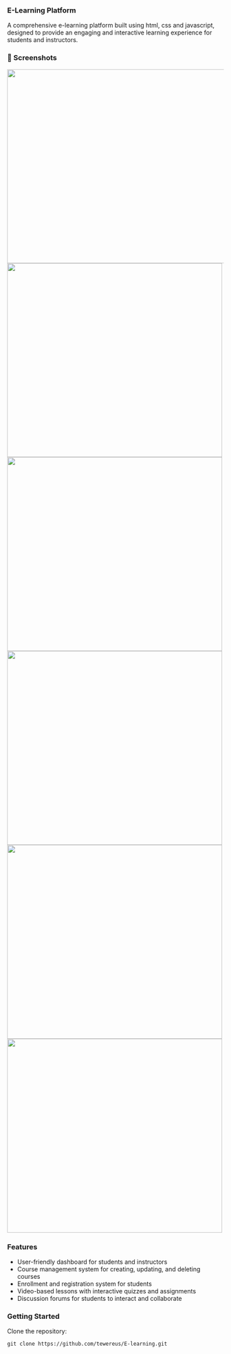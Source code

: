 ### E-Learning Platform

A comprehensive e-learning platform built using html, css and javascript, designed to provide an engaging and interactive learning experience for students and instructors.

### 📸 Screenshots
<img src="https://github.com/user-attachments/assets/6d6b8526-e0c9-461b-9e5b-e37476f5db04" width="600" height="450" />
<img src="https://github.com/user-attachments/assets/1f5b894d-ea78-45b9-8cb2-6f6cd3a6b8a7" width="500" height="450" />
<img src="https://github.com/user-attachments/assets/c35c1297-286d-42b1-99f5-23eea702ed04" width="500" height="450" />
<img src="https://github.com/user-attachments/assets/2e4efc2f-1435-4ecf-9858-16a0945e0471" width="500" height="450" />
<img src="https://github.com/user-attachments/assets/0f9267e7-adc1-4c34-95d2-f8e0bb6c27cb" width="500" height="450" />
<img src="https://github.com/user-attachments/assets/ec7a6ab0-f977-4671-bb0c-7d9def0e21f7" width="500" height="450" />

### Features

- User-friendly dashboard for students and instructors
- Course management system for creating, updating, and deleting courses
- Enrollment and registration system for students
- Video-based lessons with interactive quizzes and assignments
- Discussion forums for students to interact and collaborate

### Getting Started

Clone the repository:
   ```
   git clone https://github.com/tewereus/E-learning.git
   ```
